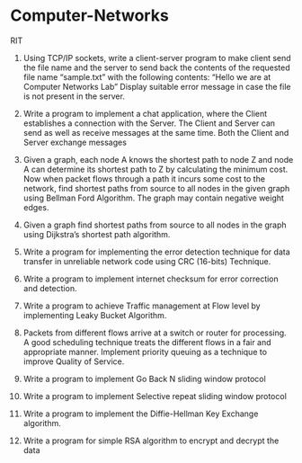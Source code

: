 # Computer-Networks
RIT
1. Using TCP/IP sockets, write a client-server program to make client send the file name
and the server to send back the contents of the requested file name “sample.txt”
with the following contents: “Hello we are at Computer Networks Lab” Display
suitable error message in case the file is not present in the server.



2. Write a program to implement a chat application, where the Client establishes a
connection with the Server. The Client and Server can send as well as receive
messages at the same time. Both the Client and Server exchange messages



3. Given a graph, each node A knows the shortest path to node Z and node A can
determine its shortest path to Z by calculating the minimum cost. Now when packet
flows through a path it incurs some cost to the network, find shortest paths from
source to all nodes in the given graph using Bellman Ford Algorithm. The graph may
contain negative weight edges.



4. Given a graph find shortest paths from source to all nodes in the graph using
Dijkstra’s shortest path algorithm.


5. Write a program for implementing the error detection technique for data transfer in
unreliable network code using CRC (16-bits) Technique.


6. Write a program to implement internet checksum for error correction and detection.


7. Write a program to achieve Traffic management at Flow level by implementing Leaky
Bucket Algorithm.



8. Packets from different flows arrive at a switch or router for processing. A good
scheduling technique treats the different flows in a fair and appropriate manner.
Implement priority queuing as a technique to improve Quality of Service.


9. Write a program to implement Go Back N sliding window protocol


10. Write a program to implement Selective repeat sliding window protocol


11. Write a program to implement the Diffie-Hellman Key Exchange algorithm.


12. Write a program for simple RSA algorithm to encrypt and decrypt the data

